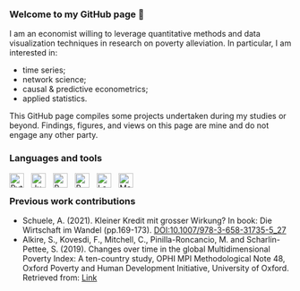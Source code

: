 ### Welcome to my GitHub page 👋

I am an economist willing to leverage quantitative methods and data visualization techniques in research on poverty alleviation. In particular, I am interested in:
- time series;
- network science; 
- causal & predictive econometrics;
- applied statistics.

This GitHub page compiles some projects undertaken during my studies or beyond. Findings, figures, and views on this page are mine and do not engage any other party.

### Languages and tools

<img align="left" alt="Python" width="26px" src="https://cdn.jsdelivr.net/gh/devicons/devicon/icons/python/python-original.svg" style="padding-right:10px;" />
<img align="left" alt="Jupyter" width="26px" src="https://cdn.jsdelivr.net/gh/devicons/devicon/icons/jupyter/jupyter-original-wordmark.svg" style="padding-right:10px;"/>
<img align="left" alt="R" width="26px" src="https://cdn.jsdelivr.net/gh/devicons/devicon/icons/r/r-original.svg" style="padding-right:10px;" />
<img align="left" alt="R" width="26px" src="https://cdn.jsdelivr.net/gh/devicons/devicon/icons/anaconda/anaconda-original.svg" style="padding-right:10px;" />
<img align="left" alt="LaTeX" width="26px" src="https://cdn.jsdelivr.net/gh/devicons/devicon/icons/postgresql/postgresql-original.svg" style="padding-right:10px;" />
<img align="left" alt="Matlab" width="26px" src="https://cdn.jsdelivr.net/gh/devicons/devicon/icons/matlab/matlab-original.svg" style="padding-right:10px;" />
<br/>
  

### Previous work contributions
- Schuele, A. (2021). Kleiner Kredit mit grosser Wirkung? In book: Die Wirtschaft im Wandel (pp.169-173). <a href="https://www.researchgate.net/publication/349175089_Kleiner_Kredit_mit_grosser_Wirkung"> DOI:10.1007/978-3-658-31735-5_27 </a><br/>
- Alkire, S., Kovesdi, F., Mitchell, C., Pinilla-Roncancio, M. and Scharlin-Pettee, S. (2019). Changes over time in the global Multidimensional Poverty Index: A ten-country study, OPHI MPI Methodological Note 48, Oxford Poverty and Human Development Initiative, University of Oxford. Retrieved from: <a href="https://www.ophi.org.uk/wp-content/uploads/OPHI_MPI_MN_48_2019.pdf"> Link</a>
